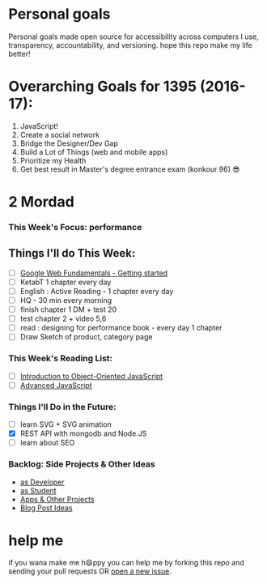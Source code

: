 # Personal goals
Personal goals made open source for accessibility across computers I use, transparency, accountability, and versioning. hope this repo make my life better!

# Overarching Goals for 1395 (2016-17):
1. JavaScript!
2. Create a social network
3. Bridge the Designer/Dev Gap
4. Build a Lot of Things (web and mobile apps)
5. Prioritize my Health
6. Get best result in Master's degree entrance exam  (konkour 96) 😎

# 2 Mordad

### This Week's Focus:  performance

## Things I'll do This Week:
- [ ] [Google Web Fundamentals - Getting started](https://developers.google.com/web/fundamentals/getting-started/?hl=en)
- [ ] KetabT 1 chapter every day
- [ ] English : Active Reading - 1 chapter every day
- [ ] HQ - 30 min every morning
- [ ] finish chapter 1 DM + test 20
- [ ] test chapter 2 + video 5,6
- [ ] read : designing for performance book - every day 1 chapter
- [ ] Draw Sketch of product, category page

### This Week's Reading List:
- [ ] [Introduction to Object-Oriented JavaScript](https://developer.mozilla.org/en-US/docs/Web/JavaScript/Introduction_to_Object-Oriented_JavaScript)
- [ ] [Advanced JavaScript](https://msdn.microsoft.com/en-us/library/b9w25k6f(v=vs.94).aspx)

### Things I'll Do in the Future:
- [ ] learn SVG + SVG animation
- [x] REST API with mongodb and Node.JS
- [ ] learn about SEO
### Backlog: Side Projects & Other Ideas
- [as Developer](https://github.com/mmdsharifi/personal-goals/blob/master/asDveloper.md)
- [as Student](https://github.com/mmdsharifi/personal-goals/blob/master/asStudent.md)
- [Apps & Other Projects](https://github.com/mmdsharifi/personal-goals/blob/master/ideas-and-misc/app-ideas.md)
- [Blog Post Ideas](https://github.com/mmdsharifi/personal-goals/blob/master/ideas-and-misc/blog-ideas.md)


# help me
if you wana make me h:smile:ppy you can help me by forking this repo and sending your pull requests OR [open a new issue](https://github.com/mmdsharifi/personal-goals/issues/new).
